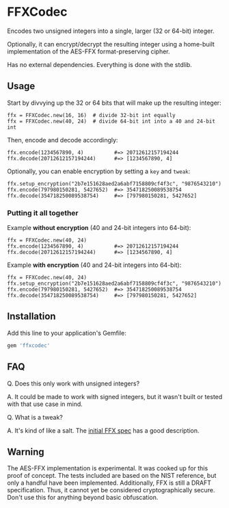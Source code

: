 # FFXCodec

Encodes two unsigned integers into a single, larger (32 or 64-bit) integer.

Optionally, it can encrypt/decrypt the resulting integer using a home-built implementation of the AES-FFX format-preserving cipher.

Has no external dependencies.  Everything is done with the stdlib.


## Usage

Start by divvying up the 32 or 64 bits that will make up the resulting integer:

    ffx = FFXCodec.new(16, 16)  # divide 32-bit int equally
    ffx = FFXCodec.new(40, 24)  # divide 64-bit int into a 40 and 24-bit int

Then, encode and decode accordingly:

    ffx.encode(1234567890, 4)          #=> 20712612157194244
    ffx.decode(20712612157194244)      #=> [1234567890, 4]

Optionally, you can enable encryption by setting a `key` and `tweak`:

    ffx.setup_encryption("2b7e151628aed2a6abf7158809cf4f3c", "9876543210")
    ffx.encode(797980150281, 5427652)  #=> 354718250089538754
    ffx.decode(354718250089538754)     #=> [797980150281, 5427652]


### Putting it all together

Example **without encryption** (40 and 24-bit integers into 64-bit):

    ffx = FFXCodec.new(40, 24)
    ffx.encode(1234567890, 4)          #=> 20712612157194244
    ffx.decode(20712612157194244)      #=> [1234567890, 4]

Example **with encryption** (40 and 24-bit integers into 64-bit):

    ffx = FFXCodec.new(40, 24)
    ffx.setup_encryption("2b7e151628aed2a6abf7158809cf4f3c", "9876543210")
    ffx.encode(797980150281, 5427652)  #=> 354718250089538754
    ffx.decode(354718250089538754)     #=> [797980150281, 5427652]


## Installation

Add this line to your application's Gemfile:

```ruby
gem 'ffxcodec'
```


## FAQ

Q. Does this only work with unsigned integers?

A. It could be made to work with signed integers, but it wasn't built or tested with that use case in mind.


Q. What is a tweak?

A. It's kind of like a salt. The [initial FFX spec][1] has a good description.



## Warning

The AES-FFX implementation is experimental.  It was cooked up for this proof of concept.
The tests included are based on the NIST reference, but only a handful have been implemented.
Additionally, FFX is still a DRAFT specification.  Thus, it cannot yet be considered cryptographically secure.
Don't use this for anything beyond basic obfuscation.


[1]: http://csrc.nist.gov/groups/ST/toolkit/BCM/documents/proposedmodes/ffx/ffx-spec.pdf
